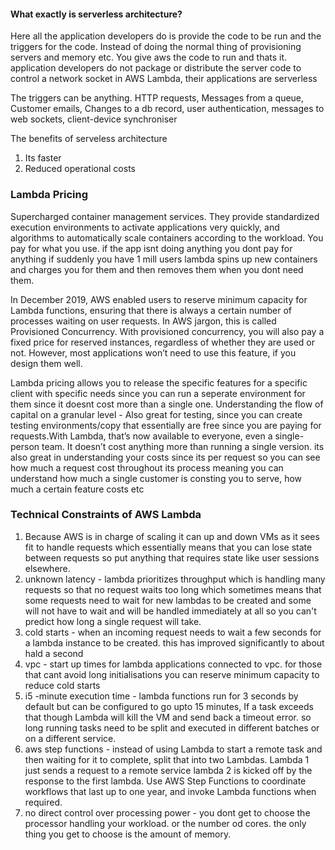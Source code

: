 #### What exactly is serverless architecture?
Here all the application developers do is provide the code to be run and the triggers for the code. Instead of doing the normal thing of provisioning servers and memory etc. You give aws the code to run and thats it.  application developers do not package or distribute the server code to control a network socket in AWS Lambda, their applications are serverless

The triggers can be anything.
HTTP requests, Messages from a queue, Customer emails, Changes to a db record, user authentication, messages to web sockets, client-device synchroniser

The benefits of serveless architecture 
1. Its faster
2. Reduced operational costs

### Lambda Pricing

Supercharged container management services. They provide standardized execution environments to​ activate applications very quickly, and algorithms to automatically scale containers according to the workload. 
You pay for what you use. if the app isnt doing anything you dont pay for anything if suddenly you have 1 mill users lambda spins up new containers and charges you for them and then removes them when you dont need them.


In December 2019, AWS enabled users to reserve minimum capacity for Lambda functions, ensuring that there is always a certain number of processes waiting on user requests. In AWS jargon, this is called Provisioned Concurrency. With provisioned concurrency, you will also pay a fixed price for reserved instances, regardless of whether they are used or not. However, most applications won’t need to use this feature, if you design them well.


Lambda pricing allows you to release the specific features for a specific client with specific needs since you can run a seperate environment for them since it doesnt cost more than a single one.
Understanding the flow of capital on a granular level - Also great for testing, since you can create testing environments/copy that essentially are free since you are paying for requests.With Lambda, that’s now available to everyone, even a single-person team. It doesn’t cost anything more than running a single version.
its  also great in understanding your costs since its per request so you can see how much a request cost throughout its process meaning you can understand how much a single customer is consting you to serve, how much a certain feature costs etc


### Technical Constraints of AWS Lambda
1. Because AWS is in charge of scaling it can up and down VMs as it sees fit to handle requests which essentially means that you can lose state  between requests so put anything that requires state like user sessions elsewhere.
2. unknown latency - lambda prioritizes throughput which is handling many requests so that  no request waits too long which sometimes means that some requests need to wait for new lambdas to be created and some will not have to wait and will be handled immediately at all so you can't predict how long a single request will take. 
3. cold starts - when an incoming request needs to wait a few seconds for a lambda instance to be created. this has improved significantly to about hald a second
4. vpc - start up times for lambda applications connected to vpc. for those that cant avoid long initialisations you can reserve minimum capacity to reduce cold starts
5. i5 -minute execution time - lambda functions run for 3 seconds by default but can be configured to go upto 15 minutes, If a task exceeds that though Lambda will kill the VM and send back a timeout error. so long running tasks need to be split and executed in different batches or on a different service.
6. aws step functions -  instead of using Lambda to start a remote task and then waiting for it to complete, split that into two Lambdas.  Lambda 1  just sends a request to a remote service lambda 2 is kicked off by the response to the first lambda. Use AWS Step Functions to coordinate workflows that last up to one year, and invoke Lambda functions when required.
7. no direct control over processing power - you dont get to choose the processor handling your workload. or the number od cores. the only thing you get to choose is the amount of memory. 